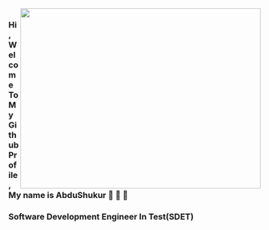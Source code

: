 <img src="https://giphy.com/embed/qgQUggAC3Pfv687qPC" align="right" width="480" height="360"> 

### Hi, Welcome To My Github Profile, My name is AbduShukur 👋 👋 👋 

### Software Development Engineer In Test(SDET)
<!--
**AbduShukurBughra/ABduShukurBughra** is a ✨ _special_ ✨ repository because its `README.md` (this file) appears on your GitHub profile.

Here are some ideas to get you started:

- 🔭 I’m currently working on ...
- 🌱 I’m currently learning ...
- 👯 I’m looking to collaborate on ...
- 🤔 I’m looking for help with ...
- 💬 Ask me about ...
- 📫 How to reach me: ...
- 😄 Pronouns: ...
- ⚡ Fun fact: ...
-->

